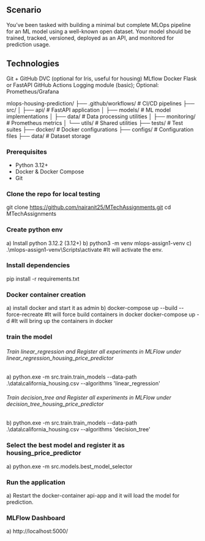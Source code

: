 ## Scenario

You’ve been tasked with building a minimal but complete MLOps pipeline for an ML model using a well-known open dataset. Your model should be trained, tracked, versioned, deployed as an API, and monitored for prediction usage.

## Technologies

Git + GitHub
DVC (optional for Iris, useful for housing)
MLflow
Docker
Flask or FastAPI
GitHub Actions
Logging module (basic); Optional: Prometheus/Grafana


mlops-housing-prediction/
├── .github/workflows/         # CI/CD pipelines
├── src/
│   ├── api/                   # FastAPI application
│   ├── models/                # ML model implementations
│   ├── data/                  # Data processing utilities
│   ├── monitoring/            # Prometheus metrics
│   └── utils/                 # Shared utilities
├── tests/                     # Test suites
├── docker/                    # Docker configurations
├── configs/                   # Configuration files
├── data/                      # Dataset storage

### Prerequisites
- Python 3.12+
- Docker & Docker Compose
- Git

### Clone the repo for local testing
git clone https://github.com/nairanit25/MTechAssignments.git
cd MTechAssignments

### Create python env
a) Install python 3.12.2 (3.12+)
b) python3 -m venv mlops-assign1-venv
c)  .\mlops-assign1-venv\Scripts\activate  #It will activate the env.

### Install dependencies
pip install -r requirements.txt

### Docker container creation
a) install docker and start it as admin
b) docker-compose up --build --force-recreate #It will force build containers in docker
docker-compose up -d  #It will bring up the containers in docker

### train the model
###### Train linear_regression and Register all experiments in MLFlow under linear_regression_housing_price_predictor
a) python.exe -m src.train.train_models --data-path .\data\california_housing.csv --algorithms  'linear_regression'
###### Train decision_tree and Register all experiments in MLFlow under decision_tree_housing_price_predictor
b) python.exe -m src.train.train_models --data-path .\data\california_housing.csv --algorithms  'decision_tree'

### Select the best model and register it as housing_price_predictor
a) python.exe -m src.models.best_model_selector

### Run the application
a) Restart the docker-container api-app and it will load the model for prediction.

### MLFlow Dashboard
a) http://localhost:5000/
